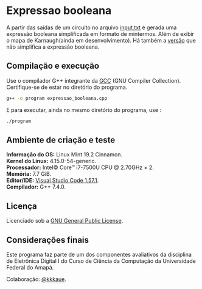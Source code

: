 # Expressao booleana

A partir das saídas de um circuito no arquivo [input.txt](./input.txt) é gerada uma expressão booleana simplificada em formato de mintermos. Além de exibir o mapa de Karnaugh(ainda em desenvolvimento). Há também a [versão](https://github.com/Carlos-Mareco/expressao_booleana/tree/ap02) que não simplifica a expressão booleana.

## Compilação e execução

Use o compilador G++ integrante da [GCC](https://gcc.gnu.org/) (GNU Compiler Collection).
Certifique-se de estar no diretório do programa.

```bash
g++ -o program expressao_booleana.cpp
```
E para executar, ainda no mesmo diretório do programa, use :

```bash
./program
```

## Ambiente de criação e teste

**Informação do OS:** Linux Mint 19.2 Cinnamon.<br>
**Kernel do Linux:** 4.15.0-54-generic.<br>
**Processador:** Intel© Core™ i7-7500U CPU @ 2.70GHz × 2.<br>
**Memória:** 7.7 GiB.<br>
**Editor/IDE:** [Visual Studio Code 1.57.1](https://code.visualstudio.com/).<br>
**Compilador:** G++ 7.4.0.<br>

## Licença

Licenciado sob a [GNU General Public License](./LICENSE).

## Considerações finais

Este programa faz parte de um dos componentes avaliativos da disciplina de Eletrônica Digital I do Curso de Ciência da Computação da Universidade Federal do Amapá.

Colaboração: [@kkkaue](https://github.com/kkkaue).
